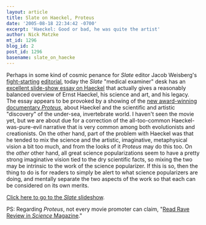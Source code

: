 ```yaml
---
layout: article
title: Slate on Haeckel, Proteus
date: '2005-08-18 22:34:42 -0700'
excerpt: 'Haeckel: Good or bad, he was quite the artist'
author: Nick Matzke
mt_id: 1296
blog_id: 2
post_id: 1296
basename: slate_on_haecke
---
```

[<img src="http://www.frif.com/new2004/gifs/pro.gif" alt="" style="" />](http://www.frif.com/new2004/pro.html)Perhaps in some kind of cosmic penance for _Slate_ editor Jacob Weisberg's [fight-starting](http://www.google.com/search?sourceid=mozclient&amp;ie=utf-8&amp;oe=utf-8&amp;q=site:www.pandasthumb.org+weisberg) [editorial](http://slate.msn.com/id/2124297/), today the _Slate_ "medical examiner" desk has an [excellent slide-show essay on Haeckel](http://www.slate.com/id/2124625/) that actually gives a reasonably balanced overview of Ernst Haeckel, his science and art, and his legacy.  The essay appears to be provoked by a showing of the [new award-winning documentary _Proteus_](http://www.frif.com/new2004/pro.html), about Haeckel and the scientific and artistic "discovery" of the under-sea, invertebrate world.  I haven't seen the movie yet, but we are about due for a correction of the all-too-common Haeckel-was-pure-evil narrative that is very common among both evolutionists and creationists.  On the other hand, part of the problem with Haeckel was that he tended to mix the science and the artistic, imaginative, metaphysical vision a bit too much, and from the looks of it _Proteus_ may do this too.  On the _other_ other hand, all great science popularizations seem to have a pretty strong imaginative vision tied to the dry scientific facts, so mixing the two may be intrinsic to the work of the science popularizer.  If this is so, then the thing to do is for readers to simply be alert to what science popularizers are doing, and mentally separate the two aspects of the work so that each can be considered on its own merits.

[<img src="http://img.slate.msn.com/media/1/123125/123104/2112652/2123646/2124624/Slideshow_LaunchModule.jpg" alt="" style="float:left;" />Click here to go to the _Slate_ slideshow](http://www.slate.com/id/2124625/).

PS: Regarding _Proteus_, not every movie promoter can claim, "[Read Rave Review in _Science_ Magazine](http://www.frif.com/new2004/pro_review.pdf)."
